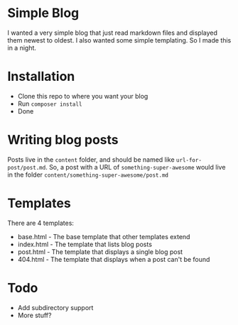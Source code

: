 # Simple Blog

I wanted a very simple blog that just read markdown files and displayed them newest to oldest. I also wanted some 
simple templating. So I made this in a night.


# Installation

* Clone this repo to where you want your blog
* Run `composer install`
* Done

# Writing blog posts

Posts live in the `content` folder, and should be named like `url-for-post/post.md`. So, a post with a URL of 
`something-super-awesome` would live in the folder `content/something-super-awesome/post.md`

# Templates

There are 4 templates:
* base.html - The base template that other templates extend
* index.html - The template that lists blog posts
* post.html - The template that displays a single blog post
* 404.html - The template that displays when a post can't be found

# Todo

* Add subdirectory support
* More stuff?
